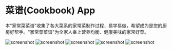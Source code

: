 菜谱(Cookbook) App
=======
本"家常菜菜谱"收集了各大菜系的家常菜制作过程，易学易做，希望成为是您的厨房好帮手。"家常菜菜谱"为全家人奉上营养均衡、健康美味的家常好菜。

![screenshot](https://github.com/isuperqiang/Cookbook/blob/master/screenshot/Screenshot_2016-03-14-21-24-27_com.silence.caipu.png)
![screenshot](https://github.com/isuperqiang/Cookbook/blob/master/screenshot/Screenshot_2016-03-14-21-24-34_com.silence.caipu.png)
![screenshot](https://github.com/isuperqiang/Cookbook/blob/master/screenshot/Screenshot_2016-03-14-21-24-37_com.silence.caipu.png)
![screenshot](https://github.com/isuperqiang/Cookbook/blob/master/screenshot/Screenshot_2016-03-14-21-24-54_com.silence.caipu.png)
![screenshot](https://github.com/isuperqiang/Cookbook/blob/master/screenshot/Screenshot_2016-03-14-21-24-48_com.silence.caipu.png)
